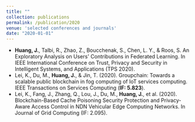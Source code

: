 ```yaml
---
title: ""
collection: publications
permalink: /publication/2020
venue: 'selected conferences and journals'
date: "2020-01-01"
---
```


- **Huang, J.**, Talbi, R., Zhao, Z., Boucchenak, S., Chen, L. Y., & Roos, S. An Exploratory Analysis on Users' Contributions in Federated Learning. In IEEE International Conference on Trust, Privacy and Security in Intelligent Systems, and Applications (TPS 2020).
- Lei, K., Du, M., **Huang, J.**, & Jin, T. (2020). Groupchain: Towards a scalable public blockchain in fog computing of IoT services computing. IEEE Transactions on Services Computing (**IF: 5.823**).
- Lei, K., Fang, J., Zhang, Q., Lou, J., Du, M., **Huang, J.**, et al. (2020). Blockchain-Based Cache Poisoning Security Protection and Privacy-Aware Access Control in NDN Vehicular Edge Computing Networks. In Journal of Grid Computing (IF: 2.095).

